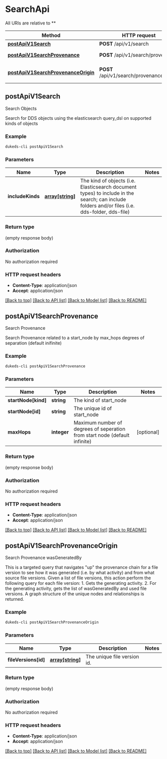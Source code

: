 # SearchApi

All URIs are relative to **

Method | HTTP request | Description
------------- | ------------- | -------------
[**postApiV1Search**](SearchApi.md#postApiV1Search) | **POST** /api/v1/search | Search Objects
[**postApiV1SearchProvenance**](SearchApi.md#postApiV1SearchProvenance) | **POST** /api/v1/search/provenance | Search Provenance
[**postApiV1SearchProvenanceOrigin**](SearchApi.md#postApiV1SearchProvenanceOrigin) | **POST** /api/v1/search/provenance/origin | Search Provenance wasGeneratedBy


## **postApiV1Search**

Search Objects

Search for DDS objects using the elasticsearch query_dsl on supported kinds of objects

### Example
```bash
dukeds-cli postApiV1Search
```

### Parameters

Name | Type | Description  | Notes
------------- | ------------- | ------------- | -------------
 **includeKinds** | [**array[string]**](string.md) | The kind of objects (i.e. Elasticsearch document types) to include in the search; can include folders and/or files (i.e. dds-folder, dds-file) |

### Return type

(empty response body)

### Authorization

No authorization required

### HTTP request headers

 - **Content-Type**: application/json
 - **Accept**: application/json

[[Back to top]](#) [[Back to API list]](../README.md#documentation-for-api-endpoints) [[Back to Model list]](../README.md#documentation-for-models) [[Back to README]](../README.md)

## **postApiV1SearchProvenance**

Search Provenance

Search Provenance related to a start_node by max_hops degrees of separation (default inifinite)

### Example
```bash
dukeds-cli postApiV1SearchProvenance
```

### Parameters

Name | Type | Description  | Notes
------------- | ------------- | ------------- | -------------
 **startNode[kind]** | **string** | The kind of start_node |
 **startNode[id]** | **string** | The unique id of start_node |
 **maxHops** | **integer** | Maximum number of degrees of seperation from start node (default infinite) | [optional]

### Return type

(empty response body)

### Authorization

No authorization required

### HTTP request headers

 - **Content-Type**: application/json
 - **Accept**: application/json

[[Back to top]](#) [[Back to API list]](../README.md#documentation-for-api-endpoints) [[Back to Model list]](../README.md#documentation-for-models) [[Back to README]](../README.md)

## **postApiV1SearchProvenanceOrigin**

Search Provenance wasGeneratedBy

This is a targeted query that navigates \"up\" the provenance chain for a file version to see how it was generated (i.e. by what activity) and from what source file versions. Given a list of file versions, this action perform the following query for each file version: 1. Gets the generating activity. 2. For the generating activity, gets the list of wasGeneratedBy and used file versions. A graph structure of the unique nodes and relationships is returned.

### Example
```bash
dukeds-cli postApiV1SearchProvenanceOrigin
```

### Parameters

Name | Type | Description  | Notes
------------- | ------------- | ------------- | -------------
 **fileVersions[id]** | [**array[string]**](string.md) | The unique file version id. |

### Return type

(empty response body)

### Authorization

No authorization required

### HTTP request headers

 - **Content-Type**: application/json
 - **Accept**: application/json

[[Back to top]](#) [[Back to API list]](../README.md#documentation-for-api-endpoints) [[Back to Model list]](../README.md#documentation-for-models) [[Back to README]](../README.md)

